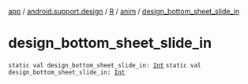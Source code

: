 [app](../../../index.md) / [android.support.design](../../index.md) / [R](../index.md) / [anim](index.md) / [design_bottom_sheet_slide_in](.)

# design_bottom_sheet_slide_in

`static val design_bottom_sheet_slide_in: `[`Int`](https://kotlinlang.org/api/latest/jvm/stdlib/kotlin/-int/index.html)
`static val design_bottom_sheet_slide_in: `[`Int`](https://kotlinlang.org/api/latest/jvm/stdlib/kotlin/-int/index.html)